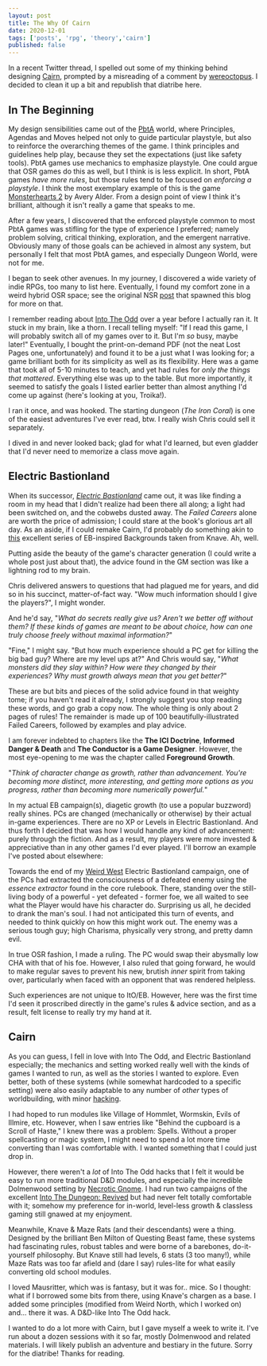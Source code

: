 ```yaml
---
layout: post
title: The Why Of Cairn
date: 2020-12-01
tags: ['posts', 'rpg', 'theory','cairn']
published: false
---
```


In a recent Twitter thread, I spelled out some of my thinking behind designing [Cairn](https://yochaigal.itch.io/cairn), prompted by a misreading of a comment by [wereoctopus](https://twitter.com/wereoctopus/status/1333661093630152704). I decided to clean it up a bit and republish that diatribe here.

## In The Beginning

My design sensibilities came out of the [PbtA](https://en.wikipedia.org/wiki/Powered_by_the_Apocalypse) world, where Principles, Agendas and Moves helped not only to guide particular playstyle, but also to reinforce the overarching themes of the game. I think principles and guidelines help play, because they set the expectations (just like safety tools). PbtA games use mechanics to emphasize playstyle. One could argue that OSR games do this as well, but I think is is less explicit. In short, PbtA games _have more rules_, but those rules tend to be focused on _enforcing a playstyle_. I think the most exemplary example of this is the game [Monsterhearts 2](https://buriedwithoutceremony.com/monsterhearts) by Avery Alder. From a design point of view I think it's brilliant, although it isn't really a game that speaks to me.  

After a few years, I discovered that the enforced playstyle common to most PbtA games was stifling for the type of experience I preferred; namely problem solving, critical thinking, exploration, and the emergent narrative. Obviously many of those goals can be achieved in almost any system, but personally I felt that most PbtA games, and especially Dungeon World, were not for me.  

I began to seek other avenues. In my journey, I discovered a wide variety of indie RPGs, too many to list here. Eventually, I found my comfort zone in a weird hybrid OSR space; see the original NSR  [post](https://boneboxchant.wordpress.com/2019/12/21/nsr/) that spawned this blog for more on that.

I remember reading about [Into The Odd](https://www.drivethrurpg.com/product/145536/Into-the-Odd) over a year before I actually ran it. It stuck in my brain, like a thorn. I recall telling myself: "If I read this game, I will probably switch all of my games over to it. But I'm _so_ busy, maybe later!" Eventually, I bought the print-on-demand PDF (not the neat Lost Pages one, unfortunately) and found it to be a just what I was looking for; a game brilliant both for its simplicity as well as its flexibility. Here was a game that took all of 5-10 minutes to teach, and yet had rules for _only the things that mattered_. Everything else was up to the table. But more importantly, it seemed to satisfy the goals I listed earlier better than almost anything I'd come up against (here's looking at you, Troika!).

I ran it once, and was hooked. The starting dungeon (_The Iron Coral_) is one of the easiest adventures I've ever read, btw. I really wish Chris could sell it separately.

I dived in and never looked back; glad for what I'd learned, but even gladder that I'd never need to memorize a class move again.

## Electric Bastionland

When its successor, _[Electric Bastionland](https://bastionlandpress.com/)_ came out, it was like finding a room in my head that I didn't realize had been there all along; a light had been switched on, and the cobwebs dusted away. The _Failed Careers_ alone are worth the price of admission; I could stare at the book's glorious art all day. As an aside, if I could remake Cairn, I'd probably do something akin to [this](https://aboleth-overlords.com/?s=backgrounds) excellent series of EB-inspired Backgrounds taken from Knave. Ah, well.

Putting aside the beauty of the game's character generation (I could write a whole post just about that), the advice found in the GM section was like a lightning rod to my brain.

Chris delivered answers to questions that had plagued me for years, and did so in his succinct, matter-of-fact way.
"Wow much information should I give the players?", I might wonder.

And he'd say, "_What do secrets really give us? Aren't we better off without them? If these kinds of games are meant to be about choice, how can one truly choose freely without maximal information?_"

"Fine," I might say. "But how much experience should a PC get for killing the big bad guy? Where are my level ups at?" And Chris would say, "_What monsters did they slay within? How were they changed by their experiences? Why must growth always mean that you get better?_"

These are but bits and pieces of the solid advice found in that weighty tome; if you haven't read it already, I strongly suggest you stop reading these words, and go grab a copy now. The whole thing is only about 2 pages of rules! The remainder is made up of 100 beautifully-illustrated Failed Careers, followed by examples and play advice.

 I am forever indebted to chapters like the **The ICI Doctrine**, **Informed Danger & Death** and **The Conductor is a Game Designer**. However, the most eye-opening to me was the chapter called **Foreground Growth**.

"_Think of character change as growth, rather than advancement. You're becoming more distinct, more interesting, and getting more options as you progress, rather than becoming more numerically powerful._"

In my actual EB campaign(s), diagetic growth (to use a popular buzzword) really shines. PCs are changed (mechanically or otherwise) by their actual in-game experiences. There are no XP or Levels in Electric Bastionland. And thus forth I decided that was how I would handle any kind of advancement: purely through the fiction. And as a result, my players were more invested & appreciative than in any other games I'd ever played. I'll borrow an example I've posted about elsewhere:

Towards the end of my [Weird West](https://yochaigal.itch.io/the-clay-shelf) Electric Bastionland campaign, one of the PCs had extracted the consciousness of a defeated enemy using the _essence extractor_ found in the core rulebook. There, standing over the still-living body of a powerful - yet defeated - former foe, we all waited to see what the Player would have his character do. Surprising us all, he decided to drank the man's soul. I had not anticipated this turn of events, and needed to think quickly on how this might work out. The enemy was a serious tough guy; high Charisma, physically very strong, and pretty damn evil.

In true OSR fashion, I made a ruling. The PC would swap their abysmally low CHA with that of his foe. However, I also ruled that going forward, he would to make regular saves to prevent his new, brutish _inner_ spirit from taking over, particularly when faced with an opponent that was rendered helpless.

Such experiences are not unique to ItO/EB. However, here was the first time I'd seen it proscribed directly in the game's rules & advice section, and as a result, felt license to really try my hand at it.

## Cairn

As you can guess, I fell in love with Into The Odd, and Electric Bastionland especially; the mechanics and setting worked really well with the kinds of games I wanted to run, as well as the stories I wanted to explore. Even better, both of these systems (while somewhat hardcoded to a specific setting) were also easily adaptable to any number of _other_ types of worldbuilding, with minor [hacking](https://yochaigal.github.io/intotheodd/hacks.html).

I had hoped to run modules like Village of Hommlet, Wormskin, Evils of Illmire, etc. However, when I saw entries like "Behind the cupboard is a Scroll of Haste," I knew there was a problem: Spells. Without a proper spellcasting or magic system, I might need to spend a lot more time converting than I was comfortable with. I wanted something that I could just drop in.

However, there weren't a _lot_ of Into The Odd hacks that I felt it would be easy to run more traditional D&D modules, and especially the incredible Dolmenwood setting by [Necrotic Gnome](https://necroticgnome.com/). I had run two campaigns of the excellent [Into The Dungeon: Revived](https://vladar4.github.io/itdr/) but had never felt totally comfortable with it; somehow my preference for in-world, level-less growth & classless gaming still gnawed at my enjoyment.  

Meanwhile, Knave & Maze Rats (and their descendants) were a thing. Designed by the brilliant Ben Milton of Questing Beast fame, these systems had fascinating rules, robust tables and were borne of a barebones, do-it-yourself philosophy. But Knave still had levels, 6 stats (3 too many!), while Maze Rats was too far afield and (dare I say) rules-lite for what easily converting old school modules.

I loved Mausritter, which was is fantasy, but it was for.. mice. So I thought: what if I borrowed some bits from there, using Knave's chargen as a base. I added some principles (modified from Weird North, which I worked on) and... there it was. A D&D-like Into The Odd hack.

I wanted to do a lot more with Cairn, but I gave myself a week to write it. I've run about a dozen sessions with it so far, mostly Dolmenwood and related materials. I will likely publish an adventure and bestiary in the future.
Sorry for the diatribe! Thanks for reading.
